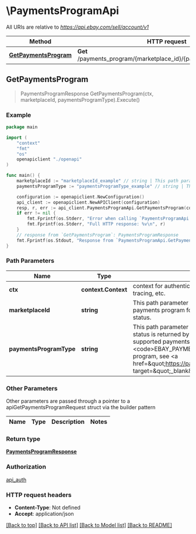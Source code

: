 # \PaymentsProgramApi

All URIs are relative to *https://api.ebay.com/sell/account/v1*

Method | HTTP request | Description
------------- | ------------- | -------------
[**GetPaymentsProgram**](PaymentsProgramApi.md#GetPaymentsProgram) | **Get** /payments_program/{marketplace_id}/{payments_program_type} | 



## GetPaymentsProgram

> PaymentsProgramResponse GetPaymentsProgram(ctx, marketplaceId, paymentsProgramType).Execute()





### Example

```go
package main

import (
    "context"
    "fmt"
    "os"
    openapiclient "./openapi"
)

func main() {
    marketplaceId := "marketplaceId_example" // string | This path parameter specifies the eBay marketplace of the payments program for which you want to retrieve the seller's status.
    paymentsProgramType := "paymentsProgramType_example" // string | This path parameter specifies the payments program whose status is returned by the call.  <br><br>Currently the only supported payments program is <code>EBAY_PAYMENTS</code>. For details on the program, see <a href=\"https://pages.ebay.com/payment/2.0/terms.html\" target=\"_blank\">Payments Terms of Use</a>.

    configuration := openapiclient.NewConfiguration()
    api_client := openapiclient.NewAPIClient(configuration)
    resp, r, err := api_client.PaymentsProgramApi.GetPaymentsProgram(context.Background(), marketplaceId, paymentsProgramType).Execute()
    if err != nil {
        fmt.Fprintf(os.Stderr, "Error when calling `PaymentsProgramApi.GetPaymentsProgram``: %v\n", err)
        fmt.Fprintf(os.Stderr, "Full HTTP response: %v\n", r)
    }
    // response from `GetPaymentsProgram`: PaymentsProgramResponse
    fmt.Fprintf(os.Stdout, "Response from `PaymentsProgramApi.GetPaymentsProgram`: %v\n", resp)
}
```

### Path Parameters


Name | Type | Description  | Notes
------------- | ------------- | ------------- | -------------
**ctx** | **context.Context** | context for authentication, logging, cancellation, deadlines, tracing, etc.
**marketplaceId** | **string** | This path parameter specifies the eBay marketplace of the payments program for which you want to retrieve the seller&#39;s status. | 
**paymentsProgramType** | **string** | This path parameter specifies the payments program whose status is returned by the call.  &lt;br&gt;&lt;br&gt;Currently the only supported payments program is &lt;code&gt;EBAY_PAYMENTS&lt;/code&gt;. For details on the program, see &lt;a href&#x3D;\&quot;https://pages.ebay.com/payment/2.0/terms.html\&quot; target&#x3D;\&quot;_blank\&quot;&gt;Payments Terms of Use&lt;/a&gt;. | 

### Other Parameters

Other parameters are passed through a pointer to a apiGetPaymentsProgramRequest struct via the builder pattern


Name | Type | Description  | Notes
------------- | ------------- | ------------- | -------------



### Return type

[**PaymentsProgramResponse**](PaymentsProgramResponse.md)

### Authorization

[api_auth](../README.md#api_auth)

### HTTP request headers

- **Content-Type**: Not defined
- **Accept**: application/json

[[Back to top]](#) [[Back to API list]](../README.md#documentation-for-api-endpoints)
[[Back to Model list]](../README.md#documentation-for-models)
[[Back to README]](../README.md)

